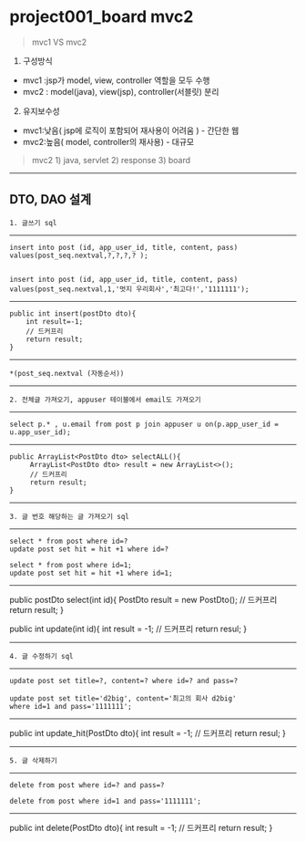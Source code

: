 # project001_board mvc2

> mvc1 VS mvc2

1) 구성방식
- mvc1 :jsp가 model, view, controller 역할을 모두 수행
- mvc2 :     model(java), view(jsp), controller(서블릿) 분리

2) 유지보수성 
- mvc1:낮음( jsp에 로직이 포함되어 재사용이 어려움 ) - 간단한 웹
- mvc2:높음( model, controller의 재사용) - 대규모

> mvc2 
    1) java, servlet
    2) response
    3) board 

----------------------------------------------------------------
DTO, DAO 설계
----------------------------------------------------------------

	1. 글쓰기 sql
-----------------------------------------------------------------

  	insert into post (id, app_user_id, title, content, pass)
 	values(post_seq.nextval,?,?,?,? );
 	
 	
 	insert into post (id, app_user_id, title, content, pass)
 	values(post_seq.nextval,1,'멋지 우리회사','최고다!','1111111');
 	
---
    public int insert(postDto dto){
        int result=-1;
        // 드커프리
        return result;
    }

 	
-----------------------------------------------------------------	
	*(post_seq.nextval (자동순서))
-----------------------------------------------------------------
  	2. 전체글 가져오기, appuser 테이블에서 email도 가져오기 
-----------------------------------------------------------------

	select p.* , u.email from post p join appuser u on(p.app_user_id = u.app_user_id);

---
    public ArrayList<PostDto dto> selectALL(){
         ArrayList<PostDto dto> result = new ArrayList<>();
         // 드커프리
         return result;
    }
	
-----------------------------------------------------------------
	3. 글 번호 해당하는 글 가져오기 sql
-----------------------------------------------------------------

	select * from post where id=?
	update post set hit = hit +1 where id=?
	
	select * from post where id=1;
	update post set hit = hit +1 where id=1;

---
public postDto select(int id){
    PostDto result = new PostDto();
    // 드커프리
    return result;
}


public int update(int id){
    int result = -1;
    // 드커프리
    return resul;
}
	
-----------------------------------------------------------------
	4. 글 수정하기 sql
-----------------------------------------------------------------

	update post set title=?, content=? where id=? and pass=?
	
	update post set title='d2big', content='최고의 회사 d2big' 
	where id=1 and pass='1111111';

---

public int update_hit(PostDto dto){
    int result = -1;
    // 드커프리
    return resul;
}
	
-----------------------------------------------------------------	
	5. 글 삭제하기
-----------------------------------------------------------------

	delete from post where id=? and pass=?
	
	delete from post where id=1 and pass='1111111';


---
public int delete(PostDto dto){
    int result = -1;
    // 드커프리
    return result;
}